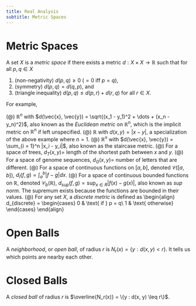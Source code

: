 ```yaml
---
title: Real Analysis
subtitle: Metric Spaces
---
```


# Metric Spaces

A set $X$ is a _metric space_ if there exists a metric $d : X \times X \rightarrow \mathbb{R}$ such that for all $p, q \in X$

1. (non-negativity) $d(p, q) \geq 0$ ($= 0$ iff $p = q$),
2. (symmetry) $d(p, q) = d(q, p)$, and
3. (triangle inequality) $d(p, q) \leq d(p, r) + d(r, q)$ for all $r \in X$.

For example,

(@) $\mathbb{R}^n$ with $d(\vec{x}, \vec{y}) = \sqrt{(x_1 - y_1)^2 + \dots + (x_n - y_n)^2}$, also known as the _Euclidean metric_ on $\mathbb{R}^n$, which is the implicit metric on $\mathbb{R}^n$ if left unspecified.
(@) $\mathbb{R}$ with $d(x, y) = |x - y|$, a specialization of the above example where $n = 1$.
(@) $\mathbb{R}^n$ with $d(\vec{x}, \vec{y}) = \sum_{i = 1}^n |x_i - y_i|$, also known as the staircase metric.
(@) For a space of trees, $d_T(x, y) =$ length of the shortest path between $x$ and $y$.
(@) For a space of genome sequences, $d_G(x, y) =$ number of letters that are different.
(@) For a space of continuous functions on $[a, b]$, denoted $\mathcal{C}([a, b])$, $d_I(f, g) = \int_a^b |f - g| dx$.
(@) For a space of continuous bounded functions on $\mathbb{R}$, denoted $\mathcal{C}_b(\mathbb{R})$, $d_{\sup}(f, g) = \sup_{x \in R} |f(x) - g(x)|$, also known as _sup norm_. The supremum exists because the functions are bounded in their values.
(@) For any set $X$, a _discrete metric_ is defined as
    \begin{align}
    d_{discrete} =
    \begin{cases}
    0 & \text{ if } p = q\\
    1 & \text{ otherwise}
    \end{cases}
    \end{align}

# Open Balls

A _neighborhood_, or _open ball_, of radius $r$ is $N_r(x) = \{y : d(x, y) < r\}$. It tells us which points are nearby each other.

# Closed Balls

A _closed ball_ of radius $r$ is $\overline{N_r(x)} = \{y : d(x, y) \leq r\}$.
